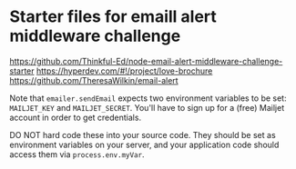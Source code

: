 Starter files for emaill alert middleware challenge
===================================================

https://github.com/Thinkful-Ed/node-email-alert-middleware-challenge-starter
https://hyperdev.com/#!/project/love-brochure
https://github.com/TheresaWilkin/email-alert

Note that `emailer.sendEmail` expects two environment variables to be set:
`MAILJET_KEY` and `MAILJET_SECRET`. You'll have to sign up for a (free) Mailjet
account in order to get credentials.

DO NOT hard code these into your source code. They should be set as environment
variables on your server, and your application code should access them via
`process.env.myVar`.
